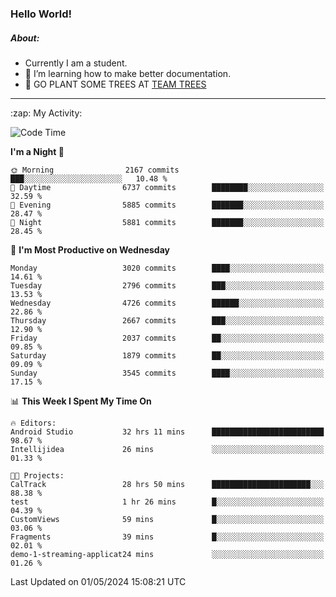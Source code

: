 ### Hello World!

##### About:
- Currently I am a student.
- 🌱 I’m learning how to make better documentation.
- 🌱 GO PLANT SOME TREES AT [TEAM TREES](https://teamtrees.org/)

---
  <summary>:zap: My Activity:</summary>
  
<!--START_SECTION:waka-->
![Code Time](http://img.shields.io/badge/Code%20Time-1%2C354%20hrs%2048%20mins-blue)

**I'm a Night 🦉** 

```text
🌞 Morning                2167 commits        ███░░░░░░░░░░░░░░░░░░░░░░   10.48 % 
🌆 Daytime                6737 commits        ████████░░░░░░░░░░░░░░░░░   32.59 % 
🌃 Evening                5885 commits        ███████░░░░░░░░░░░░░░░░░░   28.47 % 
🌙 Night                  5881 commits        ███████░░░░░░░░░░░░░░░░░░   28.45 % 
```
📅 **I'm Most Productive on Wednesday** 

```text
Monday                   3020 commits        ████░░░░░░░░░░░░░░░░░░░░░   14.61 % 
Tuesday                  2796 commits        ███░░░░░░░░░░░░░░░░░░░░░░   13.53 % 
Wednesday                4726 commits        ██████░░░░░░░░░░░░░░░░░░░   22.86 % 
Thursday                 2667 commits        ███░░░░░░░░░░░░░░░░░░░░░░   12.90 % 
Friday                   2037 commits        ██░░░░░░░░░░░░░░░░░░░░░░░   09.85 % 
Saturday                 1879 commits        ██░░░░░░░░░░░░░░░░░░░░░░░   09.09 % 
Sunday                   3545 commits        ████░░░░░░░░░░░░░░░░░░░░░   17.15 % 
```


📊 **This Week I Spent My Time On** 

```text
🔥 Editors: 
Android Studio           32 hrs 11 mins      █████████████████████████   98.67 % 
Intellijidea             26 mins             ░░░░░░░░░░░░░░░░░░░░░░░░░   01.33 % 

🐱‍💻 Projects: 
CalTrack                 28 hrs 50 mins      ██████████████████████░░░   88.38 % 
test                     1 hr 26 mins        █░░░░░░░░░░░░░░░░░░░░░░░░   04.39 % 
CustomViews              59 mins             █░░░░░░░░░░░░░░░░░░░░░░░░   03.06 % 
Fragments                39 mins             █░░░░░░░░░░░░░░░░░░░░░░░░   02.01 % 
demo-1-streaming-applicat24 mins             ░░░░░░░░░░░░░░░░░░░░░░░░░   01.26 % 
```


 Last Updated on 01/05/2024 15:08:21 UTC
<!--END_SECTION:waka-->
